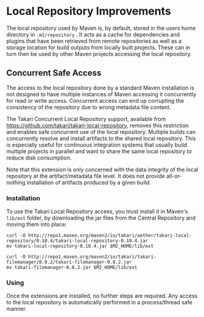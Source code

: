 # Local Repository Improvements

The local repository used by Maven is, by default, stored in the users home directory in `.m2/repository` . It acts as a
cache for dependencies and plugins that have been retrieved from remote repositories as well as a storage location for
build outputs from locally built projects. These can in turn then be used by other Maven projects accessing the local
repository.

## Concurrent Safe Access

The access to the local repository done by a standard Maven installation is not designed to have multiple instances of
Maven accessing it concurrently for read or write access. Concurrent access can end up corrupting the consistency of the 
repository due to wrong metadata file content.

The Takari Concurrent Local Repository support, available from https://github.com/takari/takari-local-repository,
removes this restriction and enables safe concurrent use of the local repository. Multiple builds can concurrently
resolve and install artifacts to the shared local repository. This is especially useful for continuous integration
systems that usually build multiple projects in parallel and want to share the same local repository to reduce disk
consumption.

Note that this extension is only concerned with the data integrity of the local repository at the artifact/metadata
file level. It does not provide all-or-nothing installation of artifacts produced by a given build.

### Installation

To use the Takari Local Repository access, you must install it in Maven's `lib/ext` folder, by downloading the jar
files from the Central Repository and moving them into place:

```
curl -O http://repo1.maven.org/maven2/io/takari/aether/takari-local-repository/0.10.4/takari-local-repository-0.10.4.jar
mv takari-local-repository-0.10.4.jar $M2_HOME/lib/ext

curl -O http://repo1.maven.org/maven2/io/takari/takari-filemanager/0.8.2/takari-filemanager-0.8.2.jar
mv takari-filemanager-0.8.2.jar $M2_HOME/lib/ext
```

### Using

Once the extensions are installed, no further steps are required. Any access to the local repository is automatically
performed in a process/thread safe manner.



